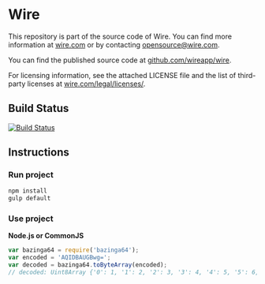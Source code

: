 # Wire

This repository is part of the source code of Wire. You can find more information at [wire.com](https://wire.com) or by contacting opensource@wire.com.

You can find the published source code at [github.com/wireapp/wire](https://github.com/wireapp/wire).

For licensing information, see the attached LICENSE file and the list of third-party licenses at [wire.com/legal/licenses/](https://wire.com/legal/licenses/).

## Build Status

[![Build Status](https://travis-ci.org/wireapp/bazinga64.svg?branch=master)](https://travis-ci.org/wireapp/bazinga64)

## Instructions

### Run project

```bash
npm install
gulp default
```

### Use project

**Node.js or CommonJS**

```javascript
var bazinga64 = require('bazinga64');
var encoded = 'AQIDBAUGBwg=';
var decoded = bazinga64.toByteArray(encoded);
// decoded: Uint8Array {'0': 1, '1': 2, '2': 3, '3': 4, '4': 5, '5': 6, '6': 7, '7': 8}
```
